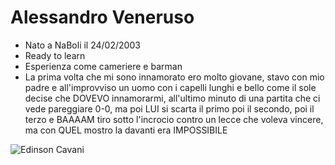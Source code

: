 # Alessandro Veneruso
 <ul><li>Nato a NaBoli il 24/02/2003</li>
 <li>Ready to learn</li>
 <li>Esperienza come cameriere e barman</li>
 <li>La prima volta che mi sono innamorato ero molto giovane, stavo con mio padre e all'improvviso un uomo con i capelli lunghi e bello come il sole decise che DOVEVO innamorarmi, all'ultimo minuto di una partita che ci vede pareggiare 0-0, ma poi LUI si scarta il primo poi il secondo, poi il terzo e BAAAAM tiro sotto l'incrocio contro un lecce che voleva vincere, ma con QUEL mostro la davanti era IMPOSSIBILE</li></ul>
 <img src="https://staticfanpage.akamaized.net/wp-content/uploads/sites/9/2020/02/GettyImages-107684949.jpg"  alt="Edinson Cavani"> 
